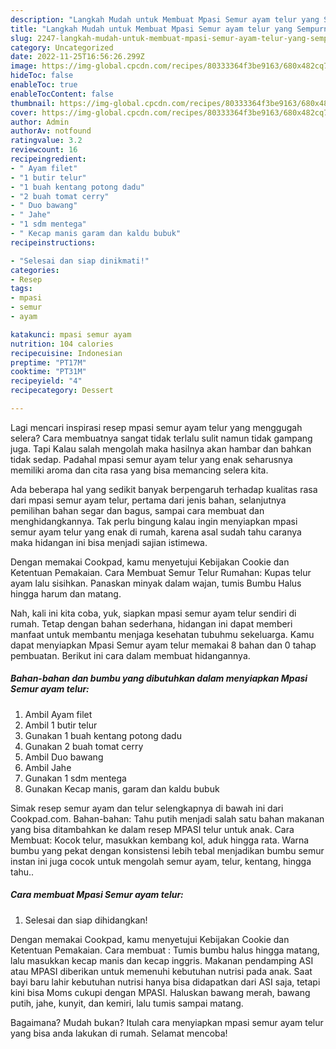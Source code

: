 ```yaml
---
description: "Langkah Mudah untuk Membuat Mpasi Semur ayam telur yang Sempurna, Buat Buka Puasa Lezat Sekali"
title: "Langkah Mudah untuk Membuat Mpasi Semur ayam telur yang Sempurna, Buat Buka Puasa Lezat Sekali"
slug: 2247-langkah-mudah-untuk-membuat-mpasi-semur-ayam-telur-yang-sempurna-buat-buka-puasa-lezat-sekali
category: Uncategorized
date: 2022-11-25T16:56:26.299Z
image: https://img-global.cpcdn.com/recipes/80333364f3be9163/680x482cq70/mpasi-semur-ayam-telur-foto-resep-utama.jpg
hideToc: false
enableToc: true
enableTocContent: false
thumbnail: https://img-global.cpcdn.com/recipes/80333364f3be9163/680x482cq70/mpasi-semur-ayam-telur-foto-resep-utama.jpg
cover: https://img-global.cpcdn.com/recipes/80333364f3be9163/680x482cq70/mpasi-semur-ayam-telur-foto-resep-utama.jpg
author: Admin
authorAv: notfound
ratingvalue: 3.2
reviewcount: 16
recipeingredient:
- " Ayam filet"
- "1 butir telur"
- "1 buah kentang potong dadu"
- "2 buah tomat cerry"
- " Duo bawang"
- " Jahe"
- "1 sdm mentega"
- " Kecap manis garam dan kaldu bubuk"
recipeinstructions:

- "Selesai dan siap dinikmati!"
categories:
- Resep
tags:
- mpasi
- semur
- ayam

katakunci: mpasi semur ayam 
nutrition: 104 calories
recipecuisine: Indonesian
preptime: "PT17M"
cooktime: "PT31M"
recipeyield: "4"
recipecategory: Dessert

---
```



Lagi mencari inspirasi resep mpasi semur ayam telur yang menggugah selera? Cara membuatnya sangat tidak terlalu sulit namun tidak gampang juga. Tapi Kalau salah mengolah maka hasilnya akan hambar dan bahkan tidak sedap. Padahal mpasi semur ayam telur yang enak seharusnya memiliki aroma dan cita rasa yang bisa memancing selera kita.


Ada beberapa hal yang sedikit banyak berpengaruh terhadap kualitas rasa dari mpasi semur ayam telur, pertama dari jenis bahan, selanjutnya pemilihan bahan segar dan bagus, sampai cara membuat dan menghidangkannya. Tak perlu bingung kalau ingin menyiapkan mpasi semur ayam telur yang enak di rumah, karena asal sudah tahu caranya maka hidangan ini bisa menjadi sajian istimewa.

Dengan memakai Cookpad, kamu menyetujui Kebijakan Cookie dan Ketentuan Pemakaian. Cara Membuat Semur Telur Rumahan: Kupas telur ayam lalu sisihkan. Panaskan minyak dalam wajan, tumis Bumbu Halus hingga harum dan matang.


Nah, kali ini kita coba, yuk, siapkan mpasi semur ayam telur sendiri di rumah. Tetap dengan bahan sederhana, hidangan ini dapat memberi manfaat untuk membantu menjaga kesehatan tubuhmu sekeluarga. Kamu dapat menyiapkan Mpasi Semur ayam telur memakai 8 bahan dan 0 tahap pembuatan. Berikut ini cara dalam membuat hidangannya.

<!--inarticleads1-->

##### Bahan-bahan dan bumbu yang dibutuhkan dalam menyiapkan Mpasi Semur ayam telur:

1. Ambil  Ayam filet
1. Ambil 1 butir telur
1. Gunakan 1 buah kentang potong dadu
1. Gunakan 2 buah tomat cerry
1. Ambil  Duo bawang
1. Ambil  Jahe
1. Gunakan 1 sdm mentega
1. Gunakan  Kecap manis, garam dan kaldu bubuk


Simak resep semur ayam dan telur selengkapnya di bawah ini dari Cookpad.com. Bahan-bahan: Tahu putih menjadi salah satu bahan makanan yang bisa ditambahkan ke dalam resep MPASI telur untuk anak. Cara Membuat: Kocok telur, masukkan kembang kol, aduk hingga rata. Warna bumbu yang pekat dengan konsistensi lebih tebal menjadikan bumbu semur instan ini juga cocok untuk mengolah semur ayam, telur, kentang, hingga tahu.. 

<!--inarticleads2-->

##### Cara membuat Mpasi Semur ayam telur:


1. Selesai dan siap dihidangkan!

Dengan memakai Cookpad, kamu menyetujui Kebijakan Cookie dan Ketentuan Pemakaian. Cara membuat : Tumis bumbu halus hingga matang, lalu masukkan kecap manis dan kecap inggris. Makanan pendamping ASI atau MPASI diberikan untuk memenuhi kebutuhan nutrisi pada anak. Saat bayi baru lahir kebutuhan nutrisi hanya bisa didapatkan dari ASI saja, tetapi kini bisa Moms cukupi dengan MPASI. Haluskan bawang merah, bawang putih, jahe, kunyit, dan kemiri, lalu tumis sampai matang. 

Bagaimana? Mudah bukan? Itulah cara menyiapkan mpasi semur ayam telur yang bisa anda lakukan di rumah. Selamat mencoba!
